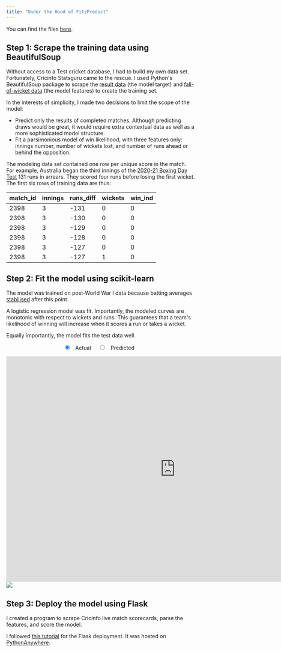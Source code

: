 ```yaml
---
title: "Under the Hood of FitzPredict"
---
```


You can find the files [here](https://github.com/luke-fitz/projects/tree/main/fitzpredict).

Step 1: Scrape the training data using BeautifulSoup
------
Without access to a Test cricket database, I had to build my own data set. Fortunately, Cricinfo Statsguru came to the rescue. I used Python's BeautifulSoup package to scrape the [result data](https://stats.espncricinfo.com/ci/engine/stats/index.html?class=1;filter=advanced;orderby=start;page=1;size=200;template=results;type=team;view=results) (the model target) and  [fall-of-wicket data](https://stats.espncricinfo.com/ci/engine/stats/index.html?class=1;filter=advanced;orderby=start;page=1;size=200;template=results;type=fow;view=innings) (the model features) to create the training set.

In the interests of simplicity, I made two decisions to limit the scope of the model:
- Predict only the results of completed matches. Although predicting draws would be great, it would require extra contextual data as well as a more sophisticated model structure.
- Fit a parsimonious model of win likelihood, with three features only: innings number, number of wickets lost, and number of runs ahead or behind the opposition.

The modeling data set contained one row per unique score in the match. For example, Australia began the third innings of the [2020-21 Boxing Day Test](https://www.espncricinfo.com/series/india-in-australia-2020-21-1223867/australia-vs-india-2nd-test-1223870/full-scorecard) 131 runs in arrears. They scored four runs before losing the first wicket. The first six rows of training data are thus:

| match_id | innings | runs_diff | wickets | win_ind |
|----------|---------|-----------|---------|---------|
| 2398     | 3       | -131      | 0       | 0       |
| 2398     | 3       | -130      | 0       | 0       |
| 2398     | 3       | -129      | 0       | 0       |
| 2398     | 3       | -128      | 0       | 0       |
| 2398     | 3       | -127      | 0       | 0       |
| 2398     | 3       | -127      | 1       | 0       |

Step 2: Fit the model using scikit-learn
------
The model was trained on post-World War I data because batting averages [stabilised](
https://stats.espncricinfo.com/ci/engine/stats/index.html?class=1;filter=advanced;groupby=decade;orderby=start;template=results;type=batting) after this point.

A logistic regression model was fit. Importantly, the modeled curves are monotonic with respect to wickets and runs. This guarantees that a team's likelihood of winning will increase when it scores a run or takes a wicket.

Equally importantly, the model fits the test data well.

<script>
    function go(loc){
      console.log(loc);
        document.getElementById('iframe').src = loc; 
    }
</script>

<div class="iframe_container">
    <form align="center">
        <input type="radio" name="iframe" value="type" checked onClick= "go('https://luke-fitz.github.io/files/fitzpredict_actual.html')"/>&nbsp;&nbsp;&nbsp;Actual &nbsp;&nbsp;&nbsp;  	
        <input type="radio" name="iframe" value="type" onClick = "go('https://luke-fitz.github.io/files/fitzpredict_predicted.html')"/>&nbsp;&nbsp;&nbsp;Predicted&nbsp;&nbsp;&nbsp;
    </form>
</div>
<div class="logins_details_container"><!--The top container-->
	<iframe width="900" height="600" frameborder="0" scrolling="no" id="iframe" src="https://luke-fitz.github.io/files/fitzpredict_actual.html"></iframe>
</div>

<img src="https://luke-fitz.github.io/files/fitzpredict_actual_vs_predicted.png">

Step 3: Deploy the model using Flask
------
I created a program to scrape Cricinfo live match scorecards, parse the features, and score the model.

I followed [this tutorial](https://towardsdatascience.com/how-to-easily-deploy-machine-learning-models-using-flask-b95af8fe34d4) for the Flask deployment. It was hosted on [PythonAnywhere](https://www.pythonanywhere.com/).
